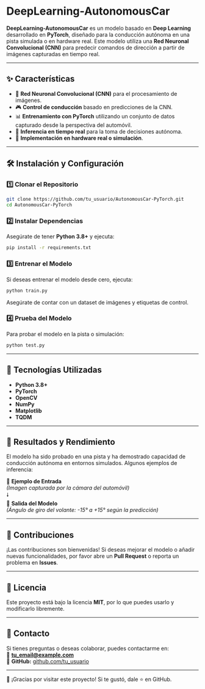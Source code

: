 # DeepLearning-AutonomousCar

**DeepLearning-AutonomousCar** es un modelo basado en **Deep Learning** desarrollado en **PyTorch**, diseñado para la conducción autónoma en una pista simulada o en hardware real. Este modelo utiliza una **Red Neuronal Convolucional (CNN)** para predecir comandos de dirección a partir de imágenes capturadas en tiempo real.

---

## ✨ Características
- 🧠 **Red Neuronal Convolucional (CNN)** para el procesamiento de imágenes.
- 🎮 **Control de conducción** basado en predicciones de la CNN.
- 📊 **Entrenamiento con PyTorch** utilizando un conjunto de datos capturado desde la perspectiva del automóvil.
- 🚀 **Inferencia en tiempo real** para la toma de decisiones autónoma.
- 🔧 **Implementación en hardware real o simulación**.

---

## 🛠 Instalación y Configuración

### 1️⃣ **Clonar el Repositorio**
```bash
git clone https://github.com/tu_usuario/AutonomousCar-PyTorch.git
cd AutonomousCar-PyTorch
```

### 2️⃣ **Instalar Dependencias**
Asegúrate de tener **Python 3.8+** y ejecuta:
```bash
pip install -r requirements.txt
```

### 3️⃣ **Entrenar el Modelo**
Si deseas entrenar el modelo desde cero, ejecuta:
```bash
python train.py
```
Asegúrate de contar con un dataset de imágenes y etiquetas de control.

### 4️⃣ **Prueba del Modelo**
Para probar el modelo en la pista o simulación:
```bash
python test.py
```

---

## 📜 Tecnologías Utilizadas
- **Python 3.8+**
- **PyTorch**
- **OpenCV**
- **NumPy**
- **Matplotlib**
- **TQDM**

---

## 🎯 Resultados y Rendimiento
El modelo ha sido probado en una pista y ha demostrado capacidad de conducción autónoma en entornos simulados. Algunos ejemplos de inferencia:

📸 **Ejemplo de Entrada**  
*(Imagen capturada por la cámara del automóvil)*  
🠗  
🔀 **Salida del Modelo**  
*(Ángulo de giro del volante: -15° a +15° según la predicción)*  

---

## 🤝 Contribuciones
¡Las contribuciones son bienvenidas! Si deseas mejorar el modelo o añadir nuevas funcionalidades, por favor abre un **Pull Request** o reporta un problema en **Issues**.

---

## 📜 Licencia
Este proyecto está bajo la licencia **MIT**, por lo que puedes usarlo y modificarlo libremente.

---

## 📧 Contacto
Si tienes preguntas o deseas colaborar, puedes contactarme en:  
📩 **tu_email@example.com**  
📌 **GitHub:** [github.com/tu_usuario](https://github.com/tu_usuario)

---

🚀 ¡Gracias por visitar este proyecto! Si te gustó, dale ⭐ en GitHub.
